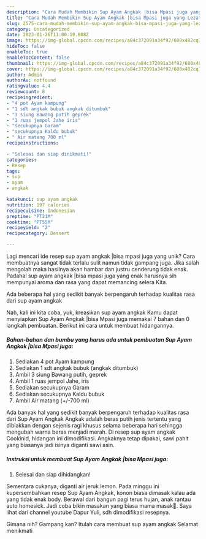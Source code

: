 ```yaml
---
description: "Cara Mudah Membikin Sup Ayam Angkak |bisa Mpasi juga yang Lezat Sekali"
title: "Cara Mudah Membikin Sup Ayam Angkak |bisa Mpasi juga yang Lezat Sekali"
slug: 2575-cara-mudah-membikin-sup-ayam-angkak-bisa-mpasi-juga-yang-lezat-sekali
category: Uncategorized
date: 2023-01-26T11:00:19.808Z
image: https://img-global.cpcdn.com/recipes/a84c372091a34f92/680x482cq70/sup-ayam-angkak-bisa-mpasi-juga-foto-resep-utama.jpg
hideToc: false
enableToc: true
enableTocContent: false
thumbnail: https://img-global.cpcdn.com/recipes/a84c372091a34f92/680x482cq70/sup-ayam-angkak-bisa-mpasi-juga-foto-resep-utama.jpg
cover: https://img-global.cpcdn.com/recipes/a84c372091a34f92/680x482cq70/sup-ayam-angkak-bisa-mpasi-juga-foto-resep-utama.jpg
author: Admin
authorAv: notfound
ratingvalue: 4.4
reviewcount: 8
recipeingredient:
- "4 pot Ayam kampung"
- "1 sdt angkak bubuk angkak ditumbuk"
- "3 siung Bawang putih geprek"
- "1 ruas jempol Jahe iris"
- "secukupnya Garam"
- "secukupnya Kaldu bubuk"
- " Air matang 700 ml"
recipeinstructions:

- "Selesai dan siap dinikmati!"
categories:
- Resep
tags:
- sup
- ayam
- angkak

katakunci: sup ayam angkak 
nutrition: 197 calories
recipecuisine: Indonesian
preptime: "PT21M"
cooktime: "PT55M"
recipeyield: "2"
recipecategory: Dessert

---
```





Lagi mencari ide resep sup ayam angkak |bisa mpasi juga yang unik? Cara membuatnya sangat tidak terlalu sulit namun tidak gampang juga. Jika salah mengolah maka hasilnya akan hambar dan justru cenderung tidak enak. Padahal sup ayam angkak |bisa mpasi juga yang enak harusnya sih mempunyai aroma dan rasa yang dapat memancing selera Kita.





Ada beberapa hal yang sedikit banyak berpengaruh terhadap kualitas rasa dari sup ayam angkak 





Nah, kali ini kita coba, yuk, kreasikan sup ayam angkak  Kamu dapat menyiapkan Sup Ayam Angkak |bisa Mpasi juga memakai 7 bahan dan 0 langkah pembuatan. Berikut ini cara untuk membuat hidangannya.

<!--inarticleads1-->

##### Bahan-bahan dan bumbu yang harus ada untuk pembuatan Sup Ayam Angkak |bisa Mpasi juga:

1. Sediakan 4 pot Ayam kampung
1. Sediakan 1 sdt angkak bubuk (angkak ditumbuk)
1. Ambil 3 siung Bawang putih, geprek
1. Ambil 1 ruas jempol Jahe, iris
1. Sediakan secukupnya Garam
1. Sediakan secukupnya Kaldu bubuk
1. Ambil  Air matang (+/-700 ml)


Ada banyak hal yang sedikit banyak berpengaruh terhadap kualitas rasa dari Sup Ayam Angkak Angkak adalah beras putih jenis tertentu yang dibiakkan dengan sejenis ragi khusus selama beberapa hari sehingga mengubah warna beras menjadi merah. Di resep sup ayam angkak Cookinid, hidangan ini dimodifikasi. Angkaknya tetap dipakai, sawi pahit yang biasanya jadi isinya diganti sawi asin. 

<!--inarticleads2-->

##### Instruksi untuk membuat Sup Ayam Angkak |bisa Mpasi juga:


1. Selesai dan siap dihidangkan!

Sementara cukanya, diganti air jeruk lemon. Pada minggu ini kupersembahkan resep Sup Ayam Angkak, konon biasa dimasak kalau ada yang tidak enak body. Berawal dari bangun pagi terus hujan, anak rantau auto homesick. Jadi coba bikin masakan yang biasa mama masak🖤. Saya lihat dari channel youtube Dapur Yuli, sdh dimodifikasi resepnya. 

Gimana nih? Gampang kan? Itulah cara membuat sup ayam angkak  Selamat menikmati
